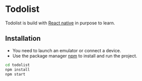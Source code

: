# Todolist
Todolist is build with [React native](https://reactnative.dev/) in purpose to learn.

## Installation

- You need to launch an emulator or connect a device.
- Use the package manager [npm](https://nodejs.org/en/) to install and run the project.

```bash
cd todolist
npm install
npm start
```


